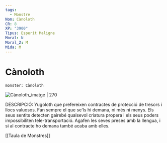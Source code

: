```yaml
---
tags:
  - Monstre
Nom: Cànoloth
CR: 8
XP: "3900"
Tipus: Esperit Maligne
Moral: N
Moral_2: M
Mida: M
---
```

# Cànoloth

```statblock
monster: Cànoloth
```

![Cànoloth_imatge | 270](https://static.wikia.nocookie.net/forgottenrealms/images/9/90/Canoloth-5e.png/revision/latest?cb&#x3D;20180526173023)

DESCRIPCIÓ: 
Yugoloth que prefereixen contractes de protecció de tresors i llocs valuosos. Fan sempre el que se'ls hi demana, ni més ni menys. Els seus sentits detecten gairebé qualsevol criatura propera i els seus poders impossibiliten tele-transportació. Agafen les seves preses amb la llengua, i si al contracte ho demana també acaba amb elles.

[[Taula de Monstres]]